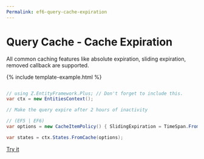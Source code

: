 ```yaml
---
Permalink: ef6-query-cache-expiration
---
```


# Query Cache - Cache Expiration

All common caching features like absolute expiration, sliding expiration, removed callback are supported.

{% include template-example.html %} 
```csharp

// using Z.EntityFramework.Plus; // Don't forget to include this.
var ctx = new EntitiesContext();

// Make the query expire after 2 hours of inactivity

// (EF5 | EF6)
var options = new CacheItemPolicy() { SlidingExpiration = TimeSpan.FromHours(2)};

var states = ctx.States.FromCache(options);

```
[Try it](https://dotnetfiddle.net/f57ZoI)
